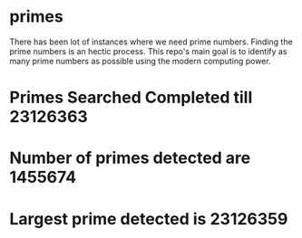 # primes
There has been lot of instances where we need prime numbers. Finding the prime numbers is an hectic process. This repo's main goal is to identify as many prime numbers as possible using the modern computing power.

# Primes Searched Completed till 23126363
# Number of primes detected are 1455674
# Largest prime detected is 23126359
